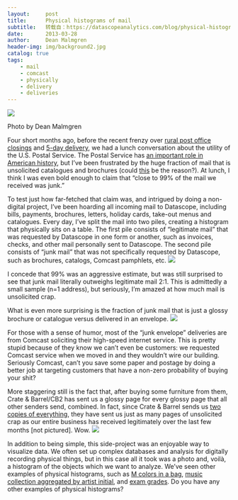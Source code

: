 ```yaml
---
layout:     post
title:      Physical histograms of mail
subtitle:   转载自：https://datascopeanalytics.com/blog/physical-histograms-of-mail/
date:       2013-03-28
author:     Dean Malmgren
header-img: img/background2.jpg
catalog: true
tags:
    - mail
    - comcast
    - physically
    - delivery
    - deliveries
---
```

![](https://datascopeanalytics.com/blog/physical-histograms-of-mail/headline.png)



Photo by Dean Malmgren


Four short months ago, before the recent frenzy over [rural post office closings](http://www.nytimes.com/2012/01/05/us/arkansas-towns-with-a-post-office-and-little-else-fight-closings.html?_r=0) and [5-day delivery](http://www.nytimes.com/2013/02/07/us/postal-service-plans-to-end-saturday-delivery.html), we had a lunch conversation about the utility of the U.S. Postal Service. The Postal Service has [an important role in American history](http://www.nytimes.com/2013/02/09/opinion/how-the-post-office-made-america.html), but I’ve been frustrated by the huge fraction of mail that is unsolicited catalogues and brochures (could [this](https://www.usps.com/business/every-door-direct-mail.htm) be the reason?). At lunch, I think I was even bold enough to claim that “close to 99% of the mail we received was junk.”

To test just how far-fetched that claim was, and intrigued by doing a non-digital project, I’ve been hoarding all incoming mail to Datascope, including bills, payments, brochures, letters, holiday cards, take-out menus and catalogues. Every day, I’ve split the mail into two piles, creating a histogram that physically sits on a table. The first pile consists of “legitimate mail” that was requested by Datascope in one form or another, such as invoices, checks, and other mail personally sent to Datascope. The second pile consists of “junk mail” that was not specifically requested by Datascope, such as brochures, catalogs, Comcast pamphlets, etc.
![](https://datascopeanalytics.com/blog/physical-histograms-of-mail/image02.png)


I concede that 99% was an aggressive estimate, but was still surprised to see that junk mail literally outweighs legitimate mail 2:1. This is admittedly a small sample (n=1 address), but seriously, I’m amazed at how much mail is unsolicited crap.

What is even more surprising is the fraction of junk mail that is just a glossy brochure or catalogue versus delivered in an envelope. 
![](https://datascopeanalytics.com/blog/physical-histograms-of-mail/image01.png)


For those with a sense of humor, most of the “junk envelope” deliveries are from Comcast soliciting their high-speed internet service. This is pretty stupid because of they know we can’t even be customers: we requested Comcast service when we moved in and they wouldn’t wire our building. Seriously Comcast, can’t you save some paper and postage by doing a better job at targeting customers that have a non-zero probability of buying your shit?

More staggering still is the fact that, after buying some furniture from them, Crate & Barrel/CB2 has sent us a glossy page for every glossy page that all other senders send, combined. In fact, since Crate & Barrel sends us [two copies of everything](https://twitter.com/deanmalmgren/status/275998276967362563), they have sent us just as many pages of unsolicited crap as our entire business has received legitimately over the last few months [not pictured]. Wow.
![](https://datascopeanalytics.com/blog/physical-histograms-of-mail/image00.png)


In addition to being simple, this side-project was an enjoyable way to visualize data. We often set up complex databases and analysis for digitally recording physical things, but in this case all it took was a photo and, voilà, a histogram of the objects which we want to analyze. We’ve seen other examples of physical histograms, such as [M colors in a bag](https://twitter.com/jsundram/status/316457075351887872), [music collection aggregated by artist initial](https://twitter.com/sam_strachan/status/140201726136434689), and [exam grades](http://www.flickr.com/photos/22519531@N03/8333816953). Do you have any other examples of physical histograms?
